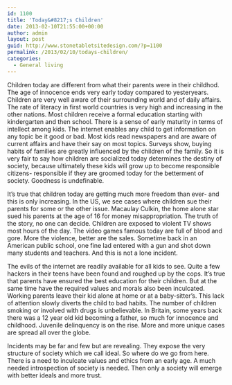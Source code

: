 ```yaml
---
id: 1100
title: 'Today&#8217;s Children'
date: 2013-02-10T21:55:00+00:00
author: admin
layout: post
guid: http://www.stonetabletsitedesign.com/?p=1100
permalink: /2013/02/10/todays-children/
categories:
  - General living
---
```

Children today are different from what their parents were in their childhod. The age of innocence ends very early today compared to yesteryears. Children are very well aware of their surrounding world and of daily affairs. The rate of literacy in first world countries is very high and increasing in the other nations. Most children receive a formal education starting with kindergarten and then school. There is a sense of early maturity in terms of intellect among kids. The internet enables any child to get information on any topic be it good or bad. Most kids read newspapers and are aware of current affairs and have their say on most topics. Surveys show, buying habits of families are greatly influenced by the children of the family. So it is very fair to say how children are socialized today determines the destiny of society, because ultimately these kids will grow up to become responsible citizens- responsible if they are groomed today for the betterment of society. Goodness is undefinable. 

It&#8217;s true that children today are getting much more freedom than ever- and this is only increasing. In the US, we see cases where children sue their parents for some or the other issue. Macaulay Culkin, the home alone star sued his parents at the age of 16 for money misappropriation. The truth of the story, no one can decide. Children are exposed to violent TV shows most hours of the day. The video games famous today are full of blood and gore. More the violence, better are the sales. Sometime back in an American public school, one fine lad entered with a gun and shot down many students and teachers. And this is not a lone incident.

The evils of the internet are readily available for all kids to see. Quite a few hackers in their teens have been found and roughed up by the cops. It&#8217;s true that parents have ensured the best education for their children. But at the same time have the required values and morals also been inculcated. Working parents leave their kid alone at home or at a baby-sitter&#8217;s. This lack of attention slowly diverts the child to bad habits. The number of children smoking or involved with drugs is unbelievable. In Britain, some years back there was a 12 year old kid becoming a father, so much for innocence and childhood. Juvenile delinquency is on the rise. More and more unique cases are spread all over the globe.

Incidents may be far and few but are revealing. They expose the very structure of society which we call ideal. So where do we go from here. There is a need to inculcate values and ethics from an early age. A much needed introspection of society is needed. Then only a society will emerge with better ideals and more trust.